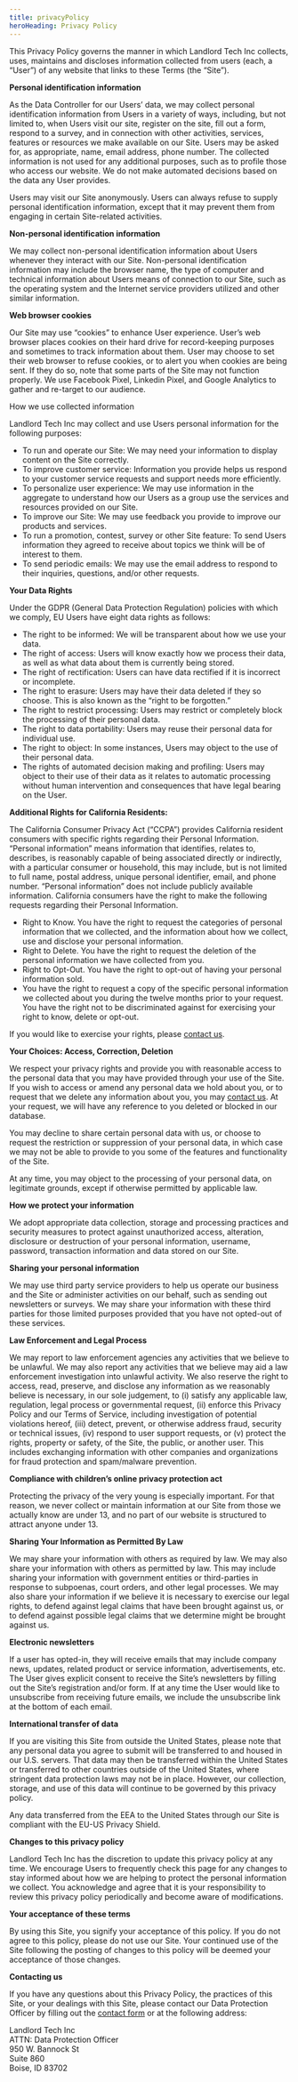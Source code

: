```yaml
---
title: privacyPolicy
heroHeading: Privacy Policy
---
```

This Privacy Policy governs the manner in which Landlord Tech Inc collects, uses, maintains and discloses information collected from users (each, a “User”) of any website that links to these Terms (the “Site”).

**Personal identification information**

As the Data Controller for our Users’ data, we may collect personal identification information from Users in a variety of ways, including, but not limited to, when Users visit our site, register on the site, fill out a form, respond to a survey, and in connection with other activities, services, features or resources we make available on our Site. Users may be asked for, as appropriate, name, email address, phone number. The collected information is not used for any additional purposes, such as to profile those who access our website. We do not make automated decisions based on the data any User provides.

Users may visit our Site anonymously. Users can always refuse to supply personal identification information, except that it may prevent them from engaging in certain Site-related activities.

**Non-personal identification information**

We may collect non-personal identification information about Users whenever they interact with our Site. Non-personal identification information may include the browser name, the type of computer and technical information about Users means of connection to our Site, such as the operating system and the Internet service providers utilized and other similar information.

**Web browser cookies**

Our Site may use “cookies” to enhance User experience. User’s web browser places cookies on their hard drive for record-keeping purposes and sometimes to track information about them. User may choose to set their web browser to refuse cookies, or to alert you when cookies are being sent. If they do so, note that some parts of the Site may not function properly. We use Facebook Pixel, Linkedin Pixel, and Google Analytics to gather and re-target to our audience.

How we use collected information

Landlord Tech Inc may collect and use Users personal information for the following purposes:

* To run and operate our Site: We may need your information to display content on the Site correctly.
* To improve customer service: Information you provide helps us respond to your customer service requests and support needs more efficiently.
* To personalize user experience: We may use information in the aggregate to understand how our Users as a group use the services and resources provided on our Site.
* To improve our Site: We may use feedback you provide to improve our products and services.
* To run a promotion, contest, survey or other Site feature: To send Users information they agreed to receive about topics we think will be of interest to them.
* To send periodic emails: We may use the email address to respond to their inquiries, questions, and/or other requests.

**Your Data Rights**

Under the GDPR (General Data Protection Regulation) policies with which we comply, EU Users have eight data rights as follows:

* The right to be informed: We will be transparent about how we use your data.
* The right of access: Users will know exactly how we process their data, as well as what data about them is currently being stored.
* The right of rectification: Users can have data rectified if it is incorrect or incomplete.
* The right to erasure: Users may have their data deleted if they so choose. This is also known as the “right to be forgotten.”
* The right to restrict processing: Users may restrict or completely block the processing of their personal data.
* The right to data portability: Users may reuse their personal data for individual use.
* The right to object: In some instances, Users may object to the use of their personal data.
* The rights of automated decision making and profiling: Users may object to their use of their data as it relates to automatic processing without human intervention and consequences that have legal bearing on the User.

**Additional Rights for California Residents:**

The California Consumer Privacy Act (“CCPA”) provides California resident consumers with specific rights regarding their Personal Information. “Personal information” means information that identifies, relates to, describes, is reasonably capable of being associated directly or indirectly, with a particular consumer or household, this may include, but is not limited to full name, postal address, unique personal identifier, email, and phone number. “Personal information” does not include publicly available information. California consumers have the right to make the following requests regarding their Personal Information.

* Right to Know. You have the right to request the categories of personal information that we collected, and the information about how we collect, use and disclose your personal information.
* Right to Delete. You have the right to request the deletion of the personal information we have collected from you.
* Right to Opt-Out. You have the right to opt-out of having your personal information sold.
* You have the right to request a copy of the specific personal information we collected about you during the twelve months prior to your request. You have the right not to be discriminated against for exercising your right to know, delete or opt-out.

If you would like to exercise your rights, please [contact us](https://www.ourpetpolicy.com/contact/).

**Your Choices: Access, Correction, Deletion**

We respect your privacy rights and provide you with reasonable access to the personal data that you may have provided through your use of the Site. If you wish to access or amend any personal data we hold about you, or to request that we delete any information about you, you may [contact us](https://www.ourpetpolicy.com/contact/). At your request, we will have any reference to you deleted or blocked in our database.

You may decline to share certain personal data with us, or choose to request the restriction or suppression of your personal data, in which case we may not be able to provide to you some of the features and functionality of the Site.

At any time, you may object to the processing of your personal data, on legitimate grounds, except if otherwise permitted by applicable law.

**How we protect your information**

We adopt appropriate data collection, storage and processing practices and security measures to protect against unauthorized access, alteration, disclosure or destruction of your personal information, username, password, transaction information and data stored on our Site.

**Sharing your personal information**

We may use third party service providers to help us operate our business and the Site or administer activities on our behalf, such as sending out newsletters or surveys. We may share your information with these third parties for those limited purposes provided that you have not opted-out of these services.

**Law Enforcement and Legal Process**

We may report to law enforcement agencies any activities that we believe to be unlawful. We may also report any activities that we believe may aid a law enforcement investigation into unlawful activity. We also reserve the right to access, read, preserve, and disclose any information as we reasonably believe is necessary, in our sole judgement, to (i) satisfy any applicable law, regulation, legal process or governmental request, (ii) enforce this Privacy Policy and our Terms of Service, including investigation of potential violations hereof, (iii) detect, prevent, or otherwise address fraud, security or technical issues, (iv) respond to user support requests, or (v) protect the rights, property or safety, of the Site, the public, or another user. This includes exchanging information with other companies and organizations for fraud protection and spam/malware prevention.

**Compliance with children’s online privacy protection act**

Protecting the privacy of the very young is especially important. For that reason, we never collect or maintain information at our Site from those we actually know are under 13, and no part of our website is structured to attract anyone under 13.

**Sharing Your Information as Permitted By Law**

We may share your information with others as required by law. We may also share your information with others as permitted by law. This may include sharing your information with government entities or third-parties in response to subpoenas, court orders, and other legal processes. We may also share your information if we believe it is necessary to exercise our legal rights, to defend against legal claims that have been brought against us, or to defend against possible legal claims that we determine might be brought against us.

**Electronic newsletters**

If a user has opted-in, they will receive emails that may include company news, updates, related product or service information, advertisements, etc. The User gives explicit consent to receive the Site’s newsletters by filling out the Site’s registration and/or form. If at any time the User would like to unsubscribe from receiving future emails, we include the unsubscribe link at the bottom of each email.

**International transfer of data**

If you are visiting this Site from outside the United States, please note that any personal data you agree to submit will be transferred to and housed in our U.S. servers. That data may then be transferred within the United States or transferred to other countries outside of the United States, where stringent data protection laws may not be in place. However, our collection, storage, and use of this data will continue to be governed by this privacy policy.

Any data transferred from the EEA to the United States through our Site is compliant with the EU-US Privacy Shield.

**Changes to this privacy policy**

Landlord Tech Inc has the discretion to update this privacy policy at any time. We encourage Users to frequently check this page for any changes to stay informed about how we are helping to protect the personal information we collect. You acknowledge and agree that it is your responsibility to review this privacy policy periodically and become aware of modifications.

**Your acceptance of these terms**

By using this Site, you signify your acceptance of this policy. If you do not agree to this policy, please do not use our Site. Your continued use of the Site following the posting of changes to this policy will be deemed your acceptance of those changes.

**Contacting us**

If you have any questions about this Privacy Policy, the practices of this Site, or your dealings with this Site, please contact our Data Protection Officer by filling out the [contact form](https://www.ourpetpolicy.com/contact-us/) or at the following address:

Landlord Tech Inc\
ATTN: Data Protection Officer\
950 W. Bannock St\
Suite 860\
Boise, ID 83702